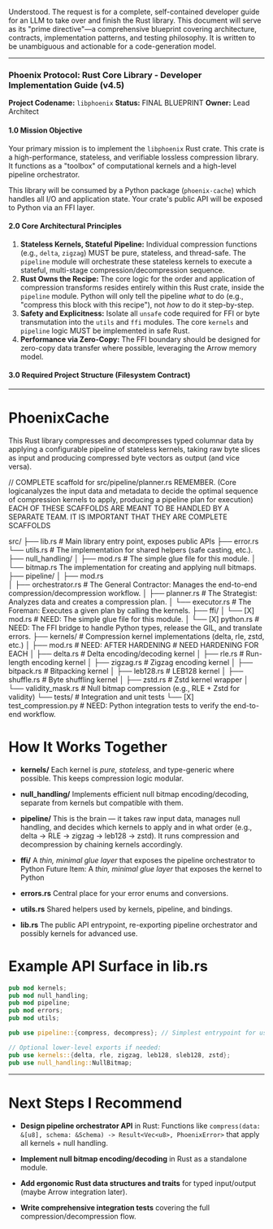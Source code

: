 Understood. The request is for a complete, self-contained developer guide for an LLM to take over and finish the Rust library. This document will serve as its "prime directive"—a comprehensive blueprint covering architecture, contracts, implementation patterns, and testing philosophy. It is written to be unambiguous and actionable for a code-generation model.

---
### **Phoenix Protocol: Rust Core Library - Developer Implementation Guide (v4.5)**

**Project Codename:** `libphoenix`
**Status:** FINAL BLUEPRINT
**Owner:** Lead Architect

#### **1.0 Mission Objective**

Your primary mission is to implement the `libphoenix` Rust crate. This crate is a high-performance, stateless, and verifiable lossless compression library. It functions as a "toolbox" of computational kernels and a high-level pipeline orchestrator.

This library will be consumed by a Python package (`phoenix-cache`) which handles all I/O and application state. Your crate's public API will be exposed to Python via an FFI layer.

#### **2.0 Core Architectural Principles**

1.  **Stateless Kernels, Stateful Pipeline:** Individual compression functions (e.g., `delta`, `zigzag`) MUST be pure, stateless, and thread-safe. The `pipeline` module will orchestrate these stateless kernels to execute a stateful, multi-stage compression/decompression sequence.
2.  **Rust Owns the Recipe:** The core logic for the order and application of compression transforms resides entirely within this Rust crate, inside the `pipeline` module. Python will only tell the pipeline *what* to do (e.g., "compress this block with this recipe"), not *how* to do it step-by-step.
3.  **Safety and Explicitness:** Isolate all `unsafe` code required for FFI or byte transmutation into the `utils` and `ffi` modules. The core `kernels` and `pipeline` logic MUST be implemented in safe Rust.
4.  **Performance via Zero-Copy:** The FFI boundary should be designed for zero-copy data transfer where possible, leveraging the Arrow memory model.

#### **3.0 Required Project Structure (Filesystem Contract)**
---

# PhoenixCache
This Rust library compresses and decompresses typed columnar data by applying a configurable pipeline of stateless kernels, taking raw byte slices as input and producing compressed byte vectors as output (and vice versa).


// COMPLETE scaffold for src/pipeline/planner.rs REMEMBER. (Core logicanalyzes the input data and metadata to decide the optimal sequence of compression kernels to apply, producing a pipeline plan for execution) EACH OF THESE SCAFFOLDS ARE MEANT TO BE HANDLED BY A SEPARATE TEAM. IT IS IMPORTANT THAT THEY ARE COMPLETE SCAFFOLDS

src/
├── lib.rs                   # Main library entry point, exposes public APIs
├── error.rs                
└── utils.rs                # The implementation for shared helpers (safe casting, etc.).
├── null_handling/
│   ├── mod.rs              # The simple glue file for this module.
│   └── bitmap.rs           The implementation for creating and applying null bitmaps.
├── pipeline/
│   ├──  mod.rs                 
│   ├── orchestrator.rs     # The General Contractor: Manages the end-to-end compression/decompression workflow.
│   ├── planner.rs          # The Strategist: Analyzes data and creates a compression plan.
│   └── executor.rs         # The Foreman: Executes a given plan by calling the kernels.
├── ffi/
│   └── [X] mod.rs      # NEED: The simple glue file for this module.
│   └── [X] python.rs      # NEED: The FFI bridge to handle Python types, release the GIL, and translate errors.
├── kernels/                 # Compression kernel implementations (delta, rle, zstd, etc.)
│   ├── mod.rs      # NEED: AFTER HARDENING
                    # NEED HARDENING FOR EACH
│   ├── delta.rs             # Delta encoding/decoding kernel
│   ├── rle.rs               # Run-length encoding kernel
│   ├── zigzag.rs            # Zigzag encoding kernel
│   ├── bitpack.rs           # Bitpacking kernel
│   ├── leb128.rs            # LEB128 kernel
│   ├── shuffle.rs           # Byte shuffling kernel
│   ├── zstd.rs              # Zstd kernel wrapper
│   └── validity_mask.rs     # Null bitmap compression (e.g., RLE + Zstd for validity)
└── tests/                   # Integration and unit tests
    └── [X] test_compression.py # NEED: Python integration tests to verify the end-to-end workflow.

# How It Works Together

* **kernels/**
  Each kernel is *pure, stateless*, and type-generic where possible. This keeps compression logic modular.

* **null\_handling/**
  Implements efficient null bitmap encoding/decoding, separate from kernels but compatible with them.

* **pipeline/**
  This is the brain — it takes raw input data, manages null handling, and decides which kernels to apply and in what order (e.g., delta → RLE → zigzag → leb128 → zstd). It runs compression and decompression by chaining kernels accordingly.

* **ffi/**
  A *thin, minimal glue layer* that exposes the pipeline orchestrator to Python
  Future Item: A *thin, minimal glue layer* that exposes the kernel to Python

* **errors.rs**
  Central place for your error enums and conversions.

* **utils.rs**
  Shared helpers used by kernels, pipeline, and bindings.

* **lib.rs**
  The public API entrypoint, re-exporting pipeline orchestrator and possibly kernels for advanced use.


# Example API Surface in lib.rs

```rust
pub mod kernels;
pub mod null_handling;
pub mod pipeline;
pub mod errors;
pub mod utils;

pub use pipeline::{compress, decompress}; // Simplest entrypoint for users

// Optional lower-level exports if needed:
pub use kernels::{delta, rle, zigzag, leb128, sleb128, zstd};
pub use null_handling::NullBitmap;
```

---

# Next Steps I Recommend

* **Design pipeline orchestrator API** in Rust:
  Functions like `compress(data: &[u8], schema: &Schema) -> Result<Vec<u8>, PhoenixError>` that apply all kernels + null handling.

* **Implement null bitmap encoding/decoding** in Rust as a standalone module.

* **Add ergonomic Rust data structures and traits** for typed input/output (maybe Arrow integration later).

* **Write comprehensive integration tests** covering the full compression/decompression flow.


